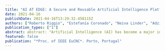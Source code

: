 ```yaml
---
title: "AI AT EDGE: A Secure and Reusable Artificial Intelligence Platform for Edge Computing"
date: 2021-04-16
publishDate: 2021-04-16T13:29:32.458115Z
authors: ["Roberto Riggio", "Estefanía Coronado", "Neiva Linder", "Adzic Jovanka", "Gianpiero Mastinu", "Leonardo Goratti", "Miguel Rosa", "Hans Dieter Schotten", "Marco Pistore"]
publication_types: ["1"]
abstract: abstract: "Artificial Intelligence (AI) has become a major innovative force and a major pillar in the fourth industrial revolution. This trend has been acknowledged by the European Commission, who has pointed out how high-performance, intelligent, and secure networks are fundamental for the evolution of the multi-service Next Generation Internet (NGI). While great progress has been done in the accuracy and performance of AI-enabled platforms, their integration in autonomous decision-making and critical systems requires end-to-end quality assurance. AI AT EDGE addresses these challenges harnessing the concept of reusable, secure, and trustworthy AI for network automation. To this end, AI AT EDGE targets significant breakthroughs in two fields: (i) general-purpose frameworks for closed-loop network automation capable of supporting flexible and programmable pipelines for the creation, utilization, and adaptation of the secure, reusable, and trustworthy AI/ML models; and (ii) converged connect-compute platform for creating and managing resilient, elastic, and secure end-to-end slices supporting a diverse range of AI-enabled network applications. Cooperative perception for vehicular networks, secure, multi-stakeholder AI for Industrial Internet of Things, aerial infrastructure inspections, and in-flight entertainment are the uses cases targeted by AI AT EDGE to maximise its commercial, societal, and environmental impact."
featured: false
publication: "*Proc. of IEEE EuCNC*. Porto, Portugal"
---
```



